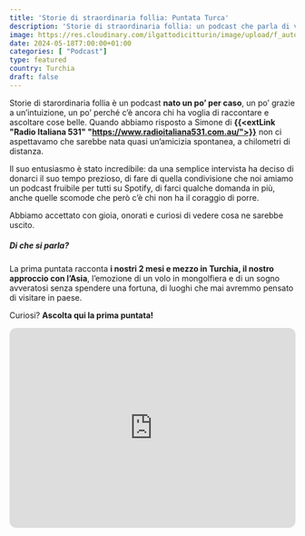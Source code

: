 ```yaml
---
title: 'Storie di straordinaria follia: Puntata Turca'
description: 'Storie di straordinaria follia: un podcast che parla di vita vera. Oggi vi portiamo alla scopera della Turchia'
image: https://res.cloudinary.com/ilgattodicitturin/image/upload/f_auto,q_auto,w_800,dpr_auto/v1716102319/Articoli/Blog/podcast-1_hnxu71.png
date: 2024-05-18T7:00:00+01:00
categories: [ "Podcast"]
type: featured  
country: Turchia
draft: false
---
```


Storie di starordinaria follia è un podcast **nato un po’ per caso**, un po’ grazie a un’intuizione, un po’ perché c’è ancora chi ha voglia di raccontare e ascoltare cose belle. Quando abbiamo risposto a Simone di **{{<extLink "Radio Italiana 531" "https://www.radioitaliana531.com.au/">}}** non ci aspettavamo che sarebbe nata quasi un’amicizia spontanea, a chilometri di distanza. 

Il suo entusiasmo è stato incredibile: da una semplice intervista ha deciso di donarci il suo tempo prezioso, di fare di quella condivisione che noi amiamo un podcast fruibile per tutti su Spotify, di farci qualche domanda in più, anche quelle scomode che però c’è chi non ha il coraggio di porre.

Abbiamo accettato con gioia, onorati e curiosi di vedere cosa ne sarebbe uscito. 

##### Di che si parla? 

La prima puntata racconta **i nostri 2 mesi e mezzo in Turchia, il nostro approccio con l’Asia**, l’emozione di un volo in mongolfiera e di un sogno avveratosi senza spendere una fortuna, di luoghi che mai avremmo pensato di visitare in paese. 

Curiosi? **Ascolta qui la prima puntata!**

<iframe style="border-radius:12px" src="https://open.spotify.com/embed/episode/3hkVYaLUoAAMe3FC33IZLS?utm_source=generator&theme=0" width="100%" height="352" frameBorder="0" allowfullscreen="" allow="autoplay; clipboard-write; encrypted-media; fullscreen; picture-in-picture" loading="lazy"></iframe>